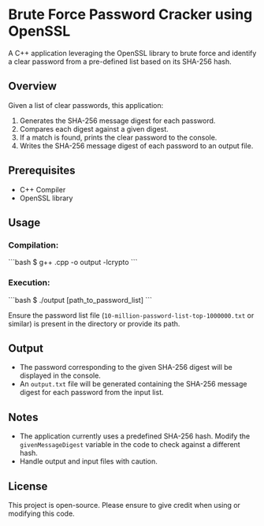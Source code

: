 # Brute Force Password Cracker using OpenSSL

A C++ application leveraging the OpenSSL library to brute force and identify a clear password from a pre-defined list based on its SHA-256 hash.

## Overview

Given a list of clear passwords, this application:
1. Generates the SHA-256 message digest for each password.
2. Compares each digest against a given digest.
3. If a match is found, prints the clear password to the console.
4. Writes the SHA-256 message digest of each password to an output file.

## Prerequisites

- C++ Compiler
- OpenSSL library

## Usage

### Compilation:
\```bash
$ g++ <filename>.cpp -o output -lcrypto
\```

### Execution:
\```bash
$ ./output [path_to_password_list]
\```

Ensure the password list file (`10-million-password-list-top-1000000.txt` or similar) is present in the directory or provide its path.

## Output

- The password corresponding to the given SHA-256 digest will be displayed in the console.
- An `output.txt` file will be generated containing the SHA-256 message digest for each password from the input list.

## Notes

- The application currently uses a predefined SHA-256 hash. Modify the `givenMessageDigest` variable in the code to check against a different hash.
- Handle output and input files with caution.

## License

This project is open-source. Please ensure to give credit when using or modifying this code.
